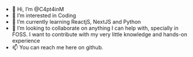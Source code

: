 - 👋 Hi, I’m @C4pt4inM
- 👀 I’m interested in Coding
- 🌱 I’m currently learning ReactjS, NextJS and Python
- 💞️ I’m looking to collaborate on anything I can help with, specially in FOSS. I want to contribute with my very little knowledge and hands-on experience 
- 📫 You can reach me here on github.

<!---
C4pt4inM/C4pt4inM is a ✨ special ✨ repository because its `README.md` (this file) appears on your GitHub profile.
You can click the Preview link to take a look at your changes.
--->
